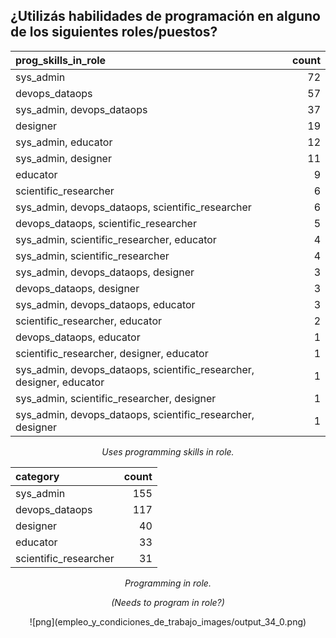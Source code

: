 ## ¿Utilizás habilidades de programación en alguno de los siguientes roles/puestos?

<center>
     <div class='stats_table'>
     <a id="programming_skills_in_role_wkjfwnk32lk4j23"></a>

| prog_skills_in_role                                                  | count |
| :------------------------------------------------------------------- | ----: |
| sys_admin                                                            |    72 |
| devops_dataops                                                       |    57 |
| sys_admin, devops_dataops                                            |    37 |
| designer                                                             |    19 |
| sys_admin, educator                                                  |    12 |
| sys_admin, designer                                                  |    11 |
| educator                                                             |     9 |
| scientific_researcher                                                |     6 |
| sys_admin, devops_dataops, scientific_researcher                     |     6 |
| devops_dataops, scientific_researcher                                |     5 |
| sys_admin, scientific_researcher, educator                           |     4 |
| sys_admin, scientific_researcher                                     |     4 |
| sys_admin, devops_dataops, designer                                  |     3 |
| devops_dataops, designer                                             |     3 |
| sys_admin, devops_dataops, educator                                  |     3 |
| scientific_researcher, educator                                      |     2 |
| devops_dataops, educator                                             |     1 |
| scientific_researcher, designer, educator                            |     1 |
| sys_admin, devops_dataops, scientific_researcher, designer, educator |     1 |
| sys_admin, scientific_researcher, designer                           |     1 |
| sys_admin, devops_dataops, scientific_researcher, designer           |     1 |

<p class="table_title"><em>Uses programming skills in role.</em></p>
</div>
</center>

<center>
     <div class='stats_table'>
 <a id="programming_in_role_table_9RrMm"></a>

| category              | count |
| :-------------------- | ----: |
| sys_admin             |   155 |
| devops_dataops        |   117 |
| designer              |    40 |
| educator              |    33 |
| scientific_researcher |    31 |

<p class='table_title'><em>Programming in role.
<p class='table_subtitle'>(Needs to program in role?)<p></em></p> </em></p>
</div>
</center>

<center>
![png](empleo_y_condiciones_de_trabajo_images/output_34_0.png)
</center>

<br/><br/>

